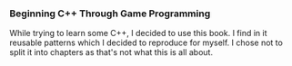 ### Beginning C++ Through Game Programming

While trying to learn some C++, I decided to use this book. I find in it reusable patterns which I decided to reproduce for myself. I chose not to split it into chapters as that's not what this is all about. 

